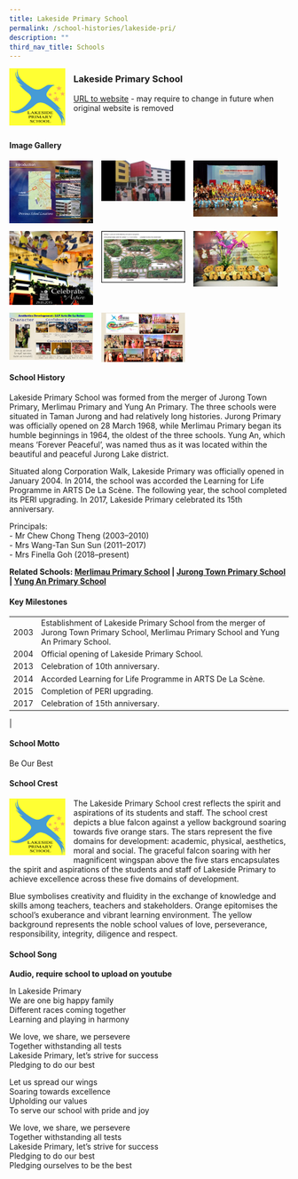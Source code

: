 ```yaml
---
title: Lakeside Primary School
permalink: /school-histories/lakeside-pri/
description: ""
third_nav_title: Schools
---
```

<img src="/images/lakesidepri1.png" style="width:20%;margin-right:15px;" align = "left">

### **Lakeside Primary School**
[URL to website](https://lakesidepri.moe.edu.sg/) - may require to change in future when original website is removed

<br clear="left">

#### **Image Gallery**

<p><a href="https://staging.d1yxymztqoj7qn.amplifyapp.com/images/pic.jpg">  
<img src="/images/lakesidepri2.jpg" style="width:30%;margin-right:15px;" align = "left">
</a></p>

<p><a href="https://staging.d1yxymztqoj7qn.amplifyapp.com/images/pic.jpg">  
<img src="/images/lakesidepri3.jpg" style="width:30%;margin-right:15px;" align = "left">
</a></p>

<p><a href="https://staging.d1yxymztqoj7qn.amplifyapp.com/images/pic.jpg">  
<img src="/images/lakesidepri4.jpg" style="width:30%;margin-right:15px;" align = "left">
</a></p>

<br clear="left">

<p><a href="https://staging.d1yxymztqoj7qn.amplifyapp.com/images/pic.jpg">  
<img src="/images/lakesidepri5.jpg" style="width:30%;margin-right:15px;" align = "left">
</a></p>

<p><a href="https://staging.d1yxymztqoj7qn.amplifyapp.com/images/pic.jpg">  
<img src="/images/lakesidepri6.jpg" style="width:30%;margin-right:15px;" align = "left">
</a></p>

<p><a href="https://staging.d1yxymztqoj7qn.amplifyapp.com/images/pic.jpg">  
<img src="/images/lakesidepri7.jpg" style="width:30%;margin-right:15px;" align = "left">
</a></p>

<br clear="left">

<p><a href="https://staging.d1yxymztqoj7qn.amplifyapp.com/images/pic.jpg">  
<img src="/images/lakesidepri8.jpg" style="width:30%;margin-right:15px;" align = "left">
</a></p>

<p><a href="https://staging.d1yxymztqoj7qn.amplifyapp.com/images/pic.jpg">  
<img src="/images/lakesidepri9.jpg" style="width:30%;margin-right:15px;" align = "left">
</a></p>

<br clear="left">

#### **School History**
Lakeside Primary School was formed from the merger of Jurong Town Primary, Merlimau Primary and Yung An Primary. The three schools were situated in Taman Jurong and had relatively long histories. Jurong Primary was officially opened on 28 March 1968, while Merlimau Primary began its humble beginnings in 1964, the oldest of the three schools. Yung An, which means ‘Forever Peaceful’, was named thus as it was located within the beautiful and peaceful Jurong Lake district. 

Situated along Corporation Walk, Lakeside Primary was officially opened in January 2004. In 2014, the school was accorded the Learning for Life Programme in ARTS De La Scène. The following year, the school completed its PERI upgrading. In 2017, Lakeside Primary celebrated its 15th anniversary. 

Principals:<br>
\- Mr Chew Chong Theng (2003–2010)<br>
\- Mrs Wang-Tan Sun Sun (2011–2017)<br>
\- Mrs Finella Goh (2018–present)

**Related Schools: [Merlimau Primary School](https://staging.d1yxymztqoj7qn.amplifyapp.com/school-histories/merlimau-pri/) | [Jurong Town Primary School](https://staging.d1yxymztqoj7qn.amplifyapp.com/school-histories/jurong-town-pri/) |  [Yung An Primary School](https://staging.d1yxymztqoj7qn.amplifyapp.com/school-histories/yung-an-pri/)**

#### **Key Milestones**

|  |  |
|:---:|---|
| 2003 | Establishment of Lakeside Primary School from the merger of Jurong Town Primary School, Merlimau Primary School and Yung An Primary School. |
| 2004 | Official opening of Lakeside Primary School. |
| 2013 | Celebration of 10th anniversary. |
| 2014 | Accorded Learning for Life Programme in ARTS De La Scène. |
| 2015 | Completion of PERI upgrading. |
| 2017 | Celebration of 15th anniversary. |
|

#### **School Motto**
Be Our Best

#### **School Crest**
<img src="/images/lakesidepri1.png" style="width:20%;margin-right:15px;" align = "left">

The Lakeside Primary School crest reflects the spirit and aspirations of its students and staff. The school crest depicts a blue falcon against a yellow background soaring towards five orange stars. The stars represent the five domains for development: academic, physical, aesthetics, moral and social. The graceful falcon soaring with her magnificent wingspan above the five stars encapsulates the spirit and aspirations of the students and staff of Lakeside Primary to achieve excellence across these five domains of development.

Blue symbolises creativity and fluidity in the exchange of knowledge and skills among teachers, teachers and stakeholders. Orange epitomises the school’s exuberance and vibrant learning environment. The yellow background represents the noble school values of love, perseverance, responsibility, integrity, diligence and respect.

#### **School Song**
**Audio, require school to upload on youtube**

In Lakeside Primary<br>
We are one big happy family<br>
Different races coming together<br>
Learning and playing in harmony

We love, we share, we persevere<br>
Together withstanding all tests<br>
Lakeside Primary, let’s strive for success<br>
Pledging to do our best

Let us spread our wings<br>
Soaring towards excellence<br>
Upholding our values<br>
To serve our school with pride and joy

We love, we share, we persevere<br>
Together withstanding all tests<br>
Lakeside Primary, let’s strive for success<br>
Pledging to do our best<br>
Pledging ourselves to be the best
